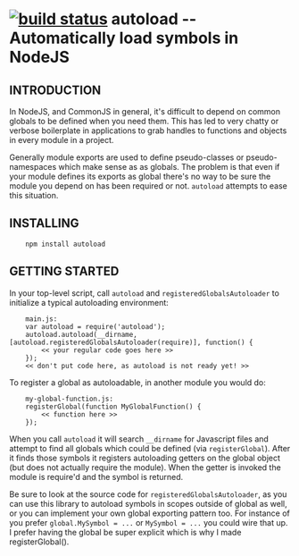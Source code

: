 [![build status](https://secure.travis-ci.org/laverdet/node-autoload.png)](http://travis-ci.org/laverdet/node-autoload)
autoload -- Automatically load symbols in NodeJS
================================================

INTRODUCTION
------------

In NodeJS, and CommonJS in general, it's difficult to depend on common globals to be defined when
you need them. This has led to very chatty or verbose boilerplate in applications to grab handles
to functions and objects in every module in a project.

Generally module exports are used to define pseudo-classes or pseudo-namespaces which make sense as
as globals. The problem is that even if your module defines its exports as global there's no way to
be sure the module you depend on has been required or not. `autoload` attempts to ease this
situation.


INSTALLING
----------

		npm install autoload


GETTING STARTED
---------------

In your top-level script, call `autoload` and `registeredGlobalsAutoloader` to initialize a typical
autoloading environment:

		main.js:
		var autoload = require('autoload');
		autoload.autoload(__dirname, [autoload.registeredGlobalsAutoloader(require)], function() {
			<< your regular code goes here >>
		});
		<< don't put code here, as autoload is not ready yet! >>


To register a global as autoloadable, in another module you would do:

		my-global-function.js:
		registerGlobal(function MyGlobalFunction() {
			<< function here >>
		});


When you call `autoload` it will search `__dirname` for Javascript files and attempt to find all
globals which could be defined (via `registerGlobal`). After it finds those symbols it registers
autoloading getters on the global object (but does not actually require the module). When the getter
is invoked the module is require'd and the symbol is returned.

Be sure to look at the source code for `registeredGlobalsAutoloader`, as you can use this library to
autoload symbols in scopes outside of global as well, or you can implement your own global exporting
pattern too. For instance of you prefer `global.MySymbol = ...` or `MySymbol = ...` you could wire
that up. I prefer having the global be super explicit which is why I made registerGlobal().
